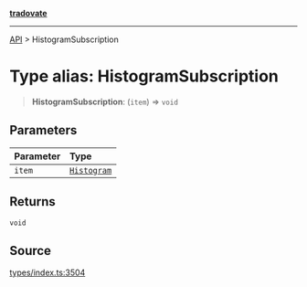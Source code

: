 [**tradovate**](../README.md)

***

[API](../API.md) > HistogramSubscription

# Type alias: HistogramSubscription

> **HistogramSubscription**: (`item`) => `void`

## Parameters

| Parameter | Type |
| :------ | :------ |
| `item` | [`Histogram`](type-alias.Histogram.md) |

## Returns

`void`

## Source

[types/index.ts:3504](https://github.com/cgilly2fast/tradovate-typescript/blob/b1caea5/src/types/index.ts#L3504)
